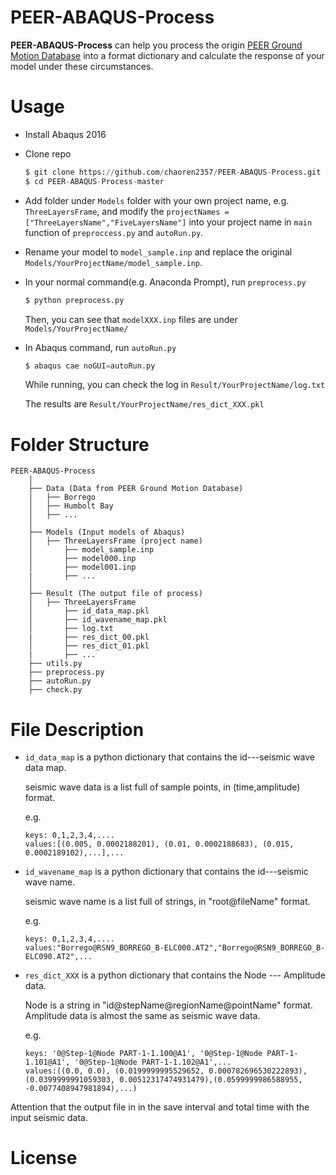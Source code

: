 # PEER-ABAQUS-Process
**PEER-ABAQUS-Process** can help you process the origin [PEER Ground Motion Database](http://ngawest2.berkeley.edu) into a format dictionary and calculate the response of your model under these circumstances.

# Usage

- Install Abaqus 2016

- Clone repo

  ```python
  $ git clone https://github.com/chaoren2357/PEER-ABAQUS-Process.git
  $ cd PEER-ABAQUS-Process-master
  ```

- Add folder under `Models` folder with your own project name, e.g. `ThreeLayersFrame`, and modify the `projectNames =  ["ThreeLayersName","FiveLayersName"]` into your project name in `main` function of `preproccess.py` and `autoRun.py`.

- Rename your model to `model_sample.inp` and replace the original `Models/YourProjectName/model_sample.inp`.

- In your normal command(e.g. Anaconda Prompt), run `preprocess.py`

    ```python
    $ python preprocess.py
    ```
    
    Then, you can see that `modelXXX.inp` files are under `Models/YourProjectName/`
    
- In Abaqus command, run `autoRun.py`

    ```python
    $ abaqus cae noGUI=autoRun.py
    ```
    
    While running, you can check the log in `Result/YourProjectName/log.txt`
    
    The results are  `Result/YourProjectName/res_dict_XXX.pkl`

# Folder Structure

```
PEER-ABAQUS-Process
    │
    ├── Data (Data from PEER Ground Motion Database)
    │   ├── Borrego
    │   ├── Humbolt Bay
    │   ├── ...
    │
    ├── Models (Input models of Abaqus)
    │   ├── ThreeLayersFrame (project name)
    │       ├── model_sample.inp 
    │       ├── model000.inp 
    │       ├── model001.inp
    |       ├── ...
    │
    ├── Result (The output file of process)
    │   ├── ThreeLayersFrame 
    │       ├── id_data_map.pkl
    │       ├── id_wavename_map.pkl
    │       ├── log.txt
    |       ├── res_dict_00.pkl
    │       ├── res_dict_01.pkl
    |       ├── ...    
    ├── utils.py   
    ├── preprocess.py 
    ├── autoRun.py
    ├── check.py 
```

File Description
===============

- `id_data_map` is a python dictionary that contains the id---seismic wave data map. 

  seismic wave data is a list full of sample points, in (time,amplitude) format.

  e.g. 

	```
  keys: 0,1,2,3,4,....
  values:[(0.005, 0.0002188201), (0.01, 0.0002188683), (0.015, 0.0002189102),...],...
	```
- `id_wavename_map` is a python dictionary that contains the id---seismic wave name. 

  seismic wave name is a list full of strings, in "root@fileName" format.

  e.g. 

	```
  keys: 0,1,2,3,4,....
  values:"Borrego@RSN9_BORREGO_B-ELC000.AT2","Borrego@RSN9_BORREGO_B-ELC090.AT2",...
	```
- `res_dict_XXX` is a python dictionary that contains the Node --- Amplitude data. 

  Node is a string in "id@stepName@regionName@pointName" format.
  Amplitude data is almost the same as seismic wave data.

  e.g. 

	```
  keys: '0@Step-1@Node PART-1-1.100@A1', '0@Step-1@Node PART-1-1.101@A1', '0@Step-1@Node PART-1-1.102@A1',...
  values:((0.0, 0.0), (0.0199999995529652, 0.000782696530222893), (0.0399999991059303, 0.00512317474931479),(0.0599999986588955, -0.0077408947981894),...)

Attention that the output file in in the save interval and total time with the input seismic data.

License
=======

